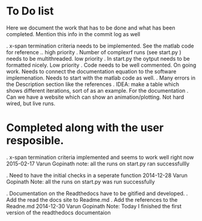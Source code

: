 To Do list
===========

Here we document the work that has to be done and what has been completed. 
Mention this info in the commit log as well

. x-span termination criteria needs to be implemented. See the matlab code for reference .. high priority
. Number of complexrf runs  (see start.py ) needs to be multithreaded. low priority
. In start.py the oytput needs to be formatted nicely. Low priority 
. Code needs to be well commented. On going work. Needs to connect the documentation equation to the software implemenation. Needs to start with the matlab code as well.
. Many errors in the Description section like the references
. IDEA: make a table which shows different iterations, sort of as an example. For the documentation
. Can we have a website which can show an animation/plotting. Not hard wired, but live runs.



Completed along with the user resposible.
===========================================
. x-span termination criteria implemented and seems to work well right now
	2015-02-17
	Varun Gopinath
	note: all the runs on start.py ran successfullly

. Need to have the initial checks in a seperate function
	2014-12-28
	Varun Gopinath
	Note: all the runs on start.py was run successfully
	

. Documentation on the Readthedocs have to be gitified and developed.
. Add the read the docs site to Readme.md
. Add the references to the Readne.md
	2014-12-30
	Varun Gopinath
	Note: Today I finished the first version of the readthedocs documentaion

